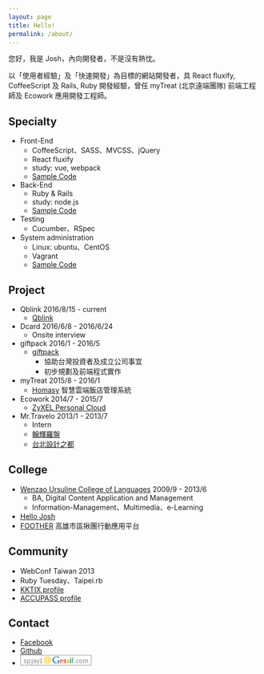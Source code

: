 ```yaml
---
layout: page
title: Hello!
permalink: /about/
---
```


您好，我是 Josh，內向開發者，不是沒有熱忱。

以「使用者經驗」及「快速開發」為目標的網站開發者，具 React fluxify, CoffeeScript 及 Rails, Ruby 開發經驗，曾任 myTreat (北京遠端團隊) 前端工程師及 Ecowork 應用開發工程師。

## Specialty
* Front-End
	* CoffeeScript、SASS、MVCSS、jQuery
	* React fluxify
	* study: vue, webpack
	* [Sample Code](https://gist.github.com/iskWang/b57a525d7187a9fcf97a)
* Back-End
	* Ruby & Rails
	* study: node.js
	* [Sample Code](https://gist.github.com/46c63f7df25c466df4a5)
* Testing
	* Cucumber、RSpec
* System administration
	* Linux: ubuntu、CentOS
	* Vagrant
	* [Sample Code](https://github.com/iskWang/josh-vagrantfile)

## Project
* Qblink 2016/8/15 - current
  * [Qblink](http://qblinks.com/en/)
* Dcard 2016/6/8 - 2016/6/24
	* Onsite interview
* giftpack 2016/1 - 2016/5
	* [giftpack](https://giftpack.design/) 
		* 協助台灣投資者及成立公司事宜
		* 初步規劃及前端程式實作
* myTreat 2015/8 - 2016/1
	* [Homasy](http://homasy.com) 智慧雲端飯店管理系統
* Ecowork 2014/7 - 2015/7
	* [ZyXEL Personal Cloud](https://mycloud.zyxel.com)
* Mr.Travelo 2013/1 - 2013/7
	* Intern
	* [翰輝羅盤](http://hanhui.com.tw)
	* [台北設計之都](http://me.hi-josh.com/#/5)

## College
* [Wenzao Ursuline College of Languages](http://www.wzu.edu.tw) 2009/9 - 2013/6
	* BA, Digital Content Application and Management
	* Information-Management、Multimedia、e-Learning
* [Hello Josh](http://me.hi-josh.com)
* [FOOTHER](http://me.hi-josh.com/#/4) 高雄市區揪團行動應用平台

## Community
* WebConf Taiwan 2013
* Ruby Tuesday、Taipei.rb
* [KKTIX profile](https://kktix.com/user/iskwang)
* [ACCUPASS profile](http://www.accupass.com/user/detail/r/1409281431118660593970/1/0)

## Contact
* [Facebook](https://facebook.com/bcwang.tw)
* [Github](https://github.com/iskwang)
* ![Email](/email.png)

